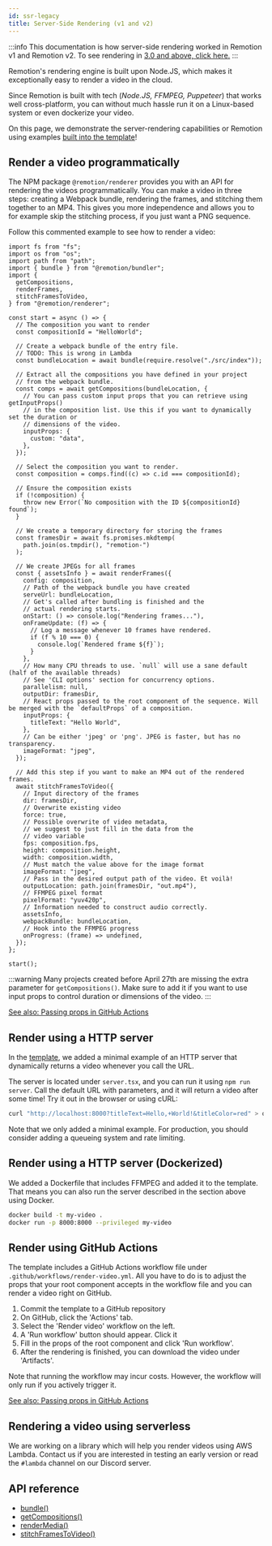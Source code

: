 ```yaml
---
id: ssr-legacy
title: Server-Side Rendering (v1 and v2)
---
```


:::info
This documentation is how server-side rendering worked in Remotion v1 and Remotion v2. To see rendering in [3.0 and above, click here.](/docs/ssr)
:::

Remotion's rendering engine is built upon Node.JS, which makes it exceptionally easy to render a video in the cloud.

Since Remotion is built with tech (_Node.JS, FFMPEG, Puppeteer_) that works well cross-platform, you can without much hassle run it on a Linux-based system or even dockerize your video.

On this page, we demonstrate the server-rendering capabilities or Remotion using examples [built into the template](/docs#installation)!

## Render a video programmatically

The NPM package `@remotion/renderer` provides you with an API for rendering the videos programmatically. You can make a video in three steps: creating a Webpack bundle, rendering the frames, and stitching them together to an MP4. This gives you more independence and allows you to for example skip the stitching process, if you just want a PNG sequence.

Follow this commented example to see how to render a video:

```tsx
import fs from "fs";
import os from "os";
import path from "path";
import { bundle } from "@remotion/bundler";
import {
  getCompositions,
  renderFrames,
  stitchFramesToVideo,
} from "@remotion/renderer";

const start = async () => {
  // The composition you want to render
  const compositionId = "HelloWorld";

  // Create a webpack bundle of the entry file.
  // TODO: This is wrong in Lambda
  const bundleLocation = await bundle(require.resolve("./src/index"));

  // Extract all the compositions you have defined in your project
  // from the webpack bundle.
  const comps = await getCompositions(bundleLocation, {
    // You can pass custom input props that you can retrieve using getInputProps()
    // in the composition list. Use this if you want to dynamically set the duration or
    // dimensions of the video.
    inputProps: {
      custom: "data",
    },
  });

  // Select the composition you want to render.
  const composition = comps.find((c) => c.id === compositionId);

  // Ensure the composition exists
  if (!composition) {
    throw new Error(`No composition with the ID ${compositionId} found`);
  }

  // We create a temporary directory for storing the frames
  const framesDir = await fs.promises.mkdtemp(
    path.join(os.tmpdir(), "remotion-")
  );

  // We create JPEGs for all frames
  const { assetsInfo } = await renderFrames({
    config: composition,
    // Path of the webpack bundle you have created
    serveUrl: bundleLocation,
    // Get's called after bundling is finished and the
    // actual rendering starts.
    onStart: () => console.log("Rendering frames..."),
    onFrameUpdate: (f) => {
      // Log a message whenever 10 frames have rendered.
      if (f % 10 === 0) {
        console.log(`Rendered frame ${f}`);
      }
    },
    // How many CPU threads to use. `null` will use a sane default (half of the available threads)
    // See 'CLI options' section for concurrency options.
    parallelism: null,
    outputDir: framesDir,
    // React props passed to the root component of the sequence. Will be merged with the `defaultProps` of a composition.
    inputProps: {
      titleText: "Hello World",
    },
    // Can be either 'jpeg' or 'png'. JPEG is faster, but has no transparency.
    imageFormat: "jpeg",
  });

  // Add this step if you want to make an MP4 out of the rendered frames.
  await stitchFramesToVideo({
    // Input directory of the frames
    dir: framesDir,
    // Overwrite existing video
    force: true,
    // Possible overwrite of video metadata,
    // we suggest to just fill in the data from the
    // video variable
    fps: composition.fps,
    height: composition.height,
    width: composition.width,
    // Must match the value above for the image format
    imageFormat: "jpeg",
    // Pass in the desired output path of the video. Et voilà!
    outputLocation: path.join(framesDir, "out.mp4"),
    // FFMPEG pixel format
    pixelFormat: "yuv420p",
    // Information needed to construct audio correctly.
    assetsInfo,
    webpackBundle: bundleLocation,
    // Hook into the FFMPEG progress
    onProgress: (frame) => undefined,
  });
};

start();
```

:::warning
Many projects created before April 27th are missing the extra parameter for `getCompositions()`. Make sure to add it if you want to use input props to control duration or dimensions of the video.
:::

[See also: Passing props in GitHub Actions](/docs/parametrized-rendering#passing-props-in-github-actions)

## Render using a HTTP server

In the [template](/docs#installation), we added a minimal example of an HTTP server that dynamically returns a video whenever you call the URL.

The server is located under `server.tsx`, and you can run it using `npm run server`. Call the default URL with parameters, and it will return a video after some time! Try it out in the browser or using cURL:

```bash
curl "http://localhost:8000?titleText=Hello,+World!&titleColor=red" > output.mp4
```

Note that we only added a minimal example. For production, you should consider adding a queueing system and rate limiting.

## Render using a HTTP server (Dockerized)

We added a Dockerfile that includes FFMPEG and added it to the template. That means you can also run the server described in the section above using Docker.

```bash
docker build -t my-video .
docker run -p 8000:8000 --privileged my-video
```

## Render using GitHub Actions

The template includes a GitHub Actions workflow file
under `.github/workflows/render-video.yml`. All you have to do is to adjust the props that your root component accepts in the workflow file and you can render a video right on GitHub.

1. Commit the template to a GitHub repository
2. On GitHub, click the 'Actions' tab.
3. Select the 'Render video' workflow on the left.
4. A 'Run workflow' button should appear. Click it
5. Fill in the props of the root component and click 'Run workflow'.
6. After the rendering is finished, you can download the video under 'Artifacts'.

Note that running the workflow may incur costs. However, the workflow will only run if you actively trigger it.

[See also: Passing props in GitHub Actions](/docs/parametrized-rendering#passing-props-in-github-actions)

## Rendering a video using serverless

We are working on a library which will help you render videos using AWS Lambda. Contact us if you are interested in testing an early version or read the `#lambda` channel on our Discord server.

## API reference

- [bundle()](/docs/bundle)
- [getCompositions()](/docs/renderer/get-compositions)
- [renderMedia()](/docs/renderer/render-media)
- [stitchFramesToVideo()](/docs/renderer/stitch-frames-to-video)
